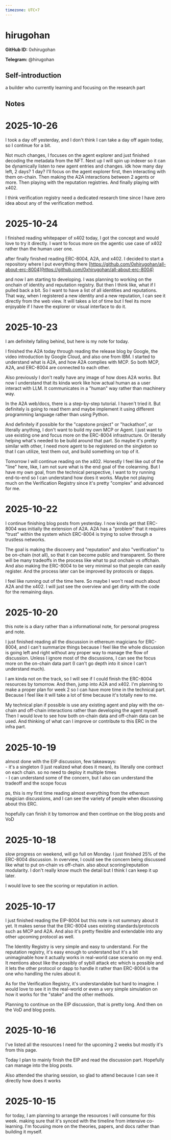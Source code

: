 ```yaml
---
timezone: UTC+7
---
```


# hirugohan

**GitHub ID:** 0xhirugohan

**Telegram:** @hirugohan

## Self-introduction

a builder who currently learning and focusing on the research part

## Notes
<!-- Content_START -->
# 2025-10-26
<!-- DAILY_CHECKIN_2025-10-26_START -->
I took a day off yesterday, and I don't think I can take a day off again today, so I continue for a bit.

Not much changes, I focuses on the agent explorer and just finished decoding the metadata from the NFT. Next up I will spin up indexer so it can be dynamically listen to new agent entries and changes. idk how many day left, 2 days? 1 day? I'll focus on the agent explorer first, then interacting with them on-chain. Then making the A2A interactions between 2 agents or more. Then playing with the reputation registries. And finally playing with x402.  
  
I think verification registry need a dedicated research time since I have zero idea about any of the verification method.
<!-- DAILY_CHECKIN_2025-10-26_END -->

# 2025-10-24
<!-- DAILY_CHECKIN_2025-10-24_START -->

I finished reading whitepaper of x402 today, I got the concept and would love to try it directly. I want to focus more on the agentic use case of x402 rather than the human user one.

after finally finished reading ERC-8004, A2A, and x402. I decided to start a repository where I put everything there [https://github.com/0xhirugohan/all-about-erc-8004](https://github.com/0xhirugohan/all-about-erc-8004)

and now I am starting to developing. I was planning to working on the onchain of identity and reputation registry. But then I think like, what if I pulled back a bit. So I want to have a list of all identities and reputations. That way, when I registered a new identity and a new reputation, I can see it directly from the web view. It will takes a lot of time but I feel its more enjoyable if I have the explorer or visual interface to do it.
<!-- DAILY_CHECKIN_2025-10-24_END -->

# 2025-10-23
<!-- DAILY_CHECKIN_2025-10-23_START -->


I am definitely falling behind, but here is my note for today.

I finished the A2A today through reading the release blog by Google, the video introduction by Google Cloud, and also one from IBM. I started to understand what is A2A, and how A2A complies with MCP. So both MCP, A2A, and ERC-8004 are connected to each other.

Also previously I don't really have any image of how does A2A works. But now I understand that its kinda work like how actual human as a user interact with LLM. It communicates in a "human" way rather than machinery way.

In the A2A web/docs, there is a step-by-step tutorial. I haven't tried it. But definitely is going to read them and maybe implement it using different programming language rather than using Python.

And definitely if possible for the "capstone project" or "hackathon", or literally anything, I don't want to build my own MCP or Agent. I just want to use existing one and focus more on the ERC-8004 infrastructure. Or literally helping what's needed to be build around that part. So maybe it's pretty similar with other, I need more agent to be registered on the singleton so that I can utilize, test them out, and build something on top of it.

Tomorrow I will continue reading on the x402. Honestly I feel like out of the "line" here, like, I am not sure what is the end goal of the colearning. But I have my own goal, from the technical perspective, I want to try running end-to-end so I can understand how does it works. Maybe not playing much on the Verification Registry since it's pretty "complex" and advanced for me.
<!-- DAILY_CHECKIN_2025-10-23_END -->

# 2025-10-22
<!-- DAILY_CHECKIN_2025-10-22_START -->



I continue finishing blog posts from yesterday. I now kinda get that ERC-8004 was initially the extension of A2A. A2A has a "problem" that it requires "trust" within the system which ERC-8004 is trying to solve through a trustless networks.  
  
The goal is making the discovery and "reputation" and also "verification" to be on-chain (not all), so that it can become public and transparent. So there will be many tradeoffs in the process like what to put onchain vs offchain. And also making the ERC-8004 to be very minimal so that people can easily register. And the process later can be improved by protocols or dapps.  
  
I feel like running out of the time here. So maybe I won't read much about A2A and the x402. I will just see the overview and get dirty with the code for the remaining days.
<!-- DAILY_CHECKIN_2025-10-22_END -->

# 2025-10-20
<!-- DAILY_CHECKIN_2025-10-20_START -->




this note is a diary rather than a informational note, for personal progress and note.  
  
I just finished reading all the discussion in ethereum magicians for ERC-8004, and I can't summarize things because I feel like the whole discussion is going left and right without any proper way to manage the flow of discussion. Unless I ignore most of the discussions, I can see the focus more on the on-chain data part (I can't go depth into it since I can't understand much).  
  
I am kinda not on the track, so I will see if I could finish the ERC-8004 resources by tomorrow. And then, jump into A2A and x402. I'm planning to make a proper plan for week 2 so I can have more time in the technical part. Because I feel like it will take a lot of time because it's totally new to me.  
  
My technical plan if possible is use any existing agent and play with the on-chain and off-chain interactions rather than developing the agent myself. Then I would love to see how both on-chain data and off-chain data can be used. And thinking of what can I improve or contribute to this ERC in the infra part.
<!-- DAILY_CHECKIN_2025-10-20_END -->

# 2025-10-19
<!-- DAILY_CHECKIN_2025-10-19_START -->





almost done with the EIP discussion, few takeaways:  
\- it's a singleton (I just realized what does it mean), its literally one contract on each chain. so no need to deploy it multiple times  
\- I can understand some of the concern, but I also can understand the tradeoff and the scope focus  
  
ps, this is my first time reading almost everything from the ethereum magician discussions, and I can see the variety of people when discussing about this ERC.  
  
hopefully can finish it by tomorrow and then continue on the blog posts and VoD
<!-- DAILY_CHECKIN_2025-10-19_END -->

# 2025-10-18
<!-- DAILY_CHECKIN_2025-10-18_START -->






slow progress on weekend, will go full on Monday. I just finished 25% of the ERC-8004 discussion. In overview, I could see the concern being discussed like what to put on-chain vs off-chain. also about scoring/reputation modularity. I don't really know much the detail but I think I can keep it up later.  
  
I would love to see the scoring or reputation in action.
<!-- DAILY_CHECKIN_2025-10-18_END -->

# 2025-10-17
<!-- DAILY_CHECKIN_2025-10-17_START -->







I just finished reading the EIP-8004 but this note is not summary about it yet. It makes sense that the ERC-8004 uses existing standards/protocols such as MCP and A2A. And also it's pretty flexible and extendable into any other upcoming protocol as well.  
  
The Identity Registry is very simple and easy to understand. For the reputation registry, it's easy enough to understand but it's a bit unimaginable how it actually works in real-world case scenario on my end. It mentions about like the possibly of sybill attack etc which is possible and it lets the other protocol or dapp to handle it rather than ERC-8004 is the one who handling the rules about it.  
  
As for the Verification Registry, it's understandable but hard to imagine. I would love to see it in the real-world or even a very simple simulation on how it works for the "stake" and the other methods.  
  
Planning to continue on the EIP discussion, that is pretty long. And then on the VoD and blog posts.
<!-- DAILY_CHECKIN_2025-10-17_END -->

# 2025-10-16
<!-- DAILY_CHECKIN_2025-10-16_START -->








I've listed all the resources I need for the upcoming 2 weeks but mostly it's from this page.  
  
Today I plan to mainly finish the EIP and read the discussion part. Hopefully can manage into the blog posts.

Also attended the sharing session, so glad to attend because I can see it directly how does it works
<!-- DAILY_CHECKIN_2025-10-16_END -->

# 2025-10-15
<!-- DAILY_CHECKIN_2025-10-15_START -->









for today, I am planning to arrange the resources I will consume for this week. making sure that it's synced with the timeline from intensive co-learning. I'm focusing more on the theories, papers, and docs rather than building it myself.
<!-- DAILY_CHECKIN_2025-10-15_END -->
<!-- Content_END -->
